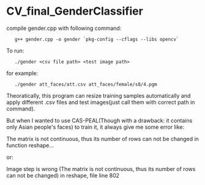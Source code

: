 # CV_final_GenderClassifier

compile gender.cpp with following command:

       g++ gender.cpp -o gender `pkg-config --cflags --libs opencv`
       
To run:
       
       ./gender <csv file path> <test image path>
       
for example:

       ./gender att_faces/att.csv att_faces/female/s8/4.pgm

Theoratically, this program can resize training samples automatically and apply different .csv files and test images(just call them with correct path in command).

But when I wanted to use CAS-PEAL(Though with a drawback: it contains only Asian people's faces) to train it, it always give me some error like:

The matrix is not continuous, thus its number of rows can not be changed in function reshape...

or:

Image step is wrong (The matrix is not continuous, thus its number of rows can not be changed) in reshape, file line 802
 
